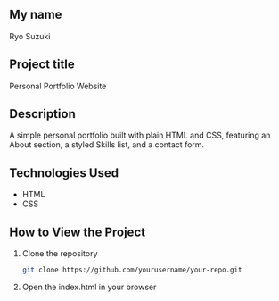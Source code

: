 ## My name

Ryo Suzuki

## Project title

Personal Portfolio Website

## Description

A simple personal portfolio built with plain HTML and CSS, featuring an About section, a styled Skills list, and a contact form.

## Technologies Used

- HTML
- CSS

## How to View the Project

1. Clone the repository

   ```bash
   git clone https://github.com/yourusername/your-repo.git

2. Open the index.html in your browser